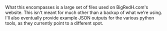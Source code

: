 What this encompasses is a large set of files used on BigRedH.com's website. This isn't meant for much other than a backup of what we're using. I'll also eventually provide example JSON outputs for the various python tools, as they currently point to a different spot.
